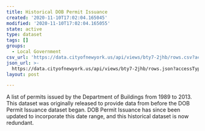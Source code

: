 ```yaml
---
title: Historical DOB Permit Issuance
created: '2020-11-10T17:02:04.165045'
modified: '2020-11-10T17:02:04.165055'
state: active
type: dataset
tags: []
groups:
  - Local Government
csv_url: 'https://data.cityofnewyork.us/api/views/bty7-2jhb/rows.csv?accessType=DOWNLOAD'
json_url: >-
  https://data.cityofnewyork.us/api/views/bty7-2jhb/rows.json?accessType=DOWNLOAD
layout: post

---
```

A list of permits issued by the Department of Buildings from 1989 to 2013. This dataset was originally released to provide data from before the DOB Permit Issuance dataset began. DOB Permit Issuance has since been updated to incorporate this date range, and this historical dataset is now redundant.
